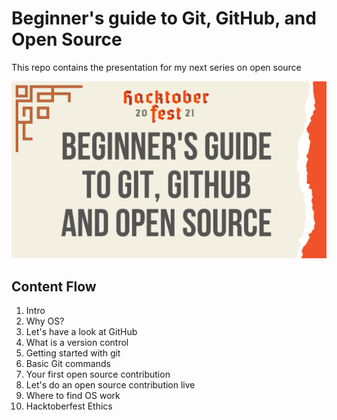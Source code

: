 # Beginner's guide to Git, GitHub, and Open Source

This repo contains the presentation for my next series on open source

<div align="center">
    <img src="./P1.png" alt="Poster" />
</div>

## Content Flow

1. Intro
2. Why OS?
3. Let's have a look at GitHub
4. What is a version control
5. Getting started with git
6. Basic Git commands
7. Your first open source contribution
8. Let's do an open source contribution live
9. Where to find OS work
10. Hacktoberfest Ethics